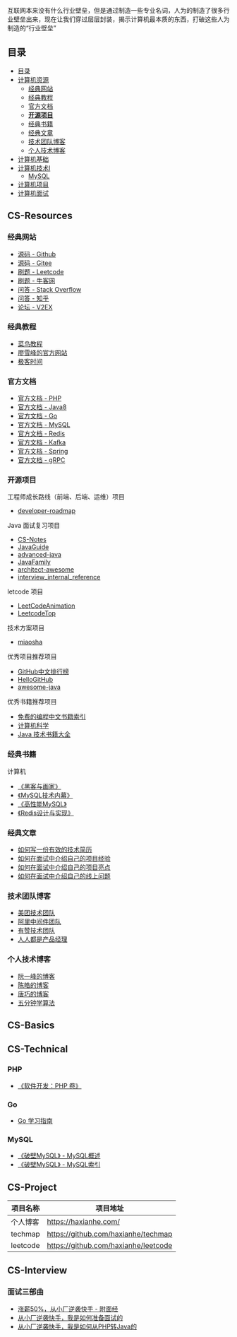 互联网本来没有什么行业壁垒，但是通过制造一些专业名词，人为的制造了很多行业壁垒出来，现在让我们穿过层层封装，揭示计算机最本质的东西，打破这些人为制造的“行业壁垒”

## 目录

- [目录](#目录)
- [计算机资源](#CS-Resources)
	- [经典网站](#经典网站) 
	- [经典教程](#经典教程)
	- [官方文档](#官方文档)
	- [**开源项目**](#开源项目)
	- [经典书籍](#经典书籍)
	- [经典文章](#经典文章)
	- [技术团队博客](#技术团队博客)
	- [个人技术博客](#个人技术博客)
- [计算机基础](#CS-Basics)
- [计算机技术l](#CS-Technical)
	- [MySQL](#MySQL)
- [计算机项目](#CS-Project)
- [计算机面试](#CS-Interview)

## CS-Resources

### 经典网站

- [源码 - Github](https://github.com)
- [源码 - Gitee](https://gitee.com/)
- [刷题 - Leetcode](https://leetcode-cn.com/)
- [刷题 - 牛客网](https://www.nowcoder.com/profile/1028460)
- [问答 - Stack Overflow](https://stackoverflow.com/)
- [问答 - 知乎](https://www.zhihu.com/)
- [论坛 - V2EX](https://www.v2ex.com/)

### 经典教程

- [菜鸟教程](https://www.runoob.com/)
- [廖雪峰的官方网站](https://www.liaoxuefeng.com/)
- [极客时间](https://time.geekbang.org/)

### 官方文档

- [官方文档 - PHP](https://www.php.net/manual/en/)
- [官方文档 - Java8](https://docs.oracle.com/javase/8/docs/api/index.html?overview-summary.html)
- [官方文档 - Go](https://tour.golang.org)
- [官方文档 - MySQL](https://dev.mysql.com/doc/)
- [官方文档 - Redis](https://redis.io/)
- [官方文档 - Kafka](http://kafka.apachecn.org/)
- [官方文档 - Spring](https://spring.io/projects)
- [官方文档 - gRPC](https://www.grpc.io/)

### 开源项目

工程师成长路线（前端、后端、运维）项目
- [developer-roadmap](https://github.com/kamranahmedse/developer-roadmap)

Java 面试复习项目
- [CS-Notes](https://github.com/CyC2018/CS-Notes)
- [JavaGuide](https://github.com/Snailclimb/JavaGuide)
- [advanced-java](https://github.com/doocs/advanced-java)
- [JavaFamily](https://github.com/AobingJava/JavaFamily)
- [architect-awesome](https://github.com/xingshaocheng/architect-awesome)
- [ interview_internal_reference](https://github.com/0voice/interview_internal_reference)

letcode 项目
- [LeetCodeAnimation](https://github.com/MisterBooo/LeetCodeAnimation)
- [LeetcodeTop](https://github.com/afatcoder/LeetcodeTop)

技术方案项目

- [miaosha](https://github.com/qiurunze123/miaosha)

优秀项目推荐项目
- [GitHub中文排行榜](https://github.com/kon9chunkit/GitHub-Chinese-Top-Charts)
- [HelloGitHub](https://github.com/521xueweihan/HelloGitHub)
- [awesome-java](https://github.com/Snailclimb/awesome-java)

优秀书籍推荐项目
- [免费的编程中文书籍索引](https://github.com/justjavac/free-programming-books-zh_CN)
- [计算机科学](https://github.com/keithnull/TeachYourselfCS-CN)
- [Java 技术书籍大全](https://github.com/sorenduan/awesome-java-books)

### 经典书籍

计算机
- [《黑客与画家》](https://book.douban.com/subject/6021440/)
- [《MySQL技术内幕》](https://book.douban.com/subject/24708143/)
- [《高性能MySQL》](https://book.douban.com/subject/23008813/)
- [《Redis设计与实现》](https://book.douban.com/subject/25900156/)

### 经典文章

- [如何写一份有效的技术简历](http://www.ruanyifeng.com/blog/2020/01/technical-resume.html)
- [如何在面试中介绍自己的项目经验](https://www.cnblogs.com/JavaArchitect/p/7586949.html)
- [如何在面试中介绍自己的项目亮点](https://www.cnblogs.com/JavaArchitect/p/12298114.html)
- [如何在面试中介绍自己的线上问题](https://www.cnblogs.com/JavaArchitect/p/12466948.html)

### 技术团队博客

- [美团技术团队](https://tech.meituan.com/)
- [阿里中间件团队](https://developer.aliyun.com/group/aliware?spm=a2c6h.13183714.0.0.5fea3d47b5hcL5#/?_k=nrqtln)
- [有赞技术团队](https://tech.youzan.com/)
- [人人都是产品经理](http://www.woshipm.com/)

### 个人技术博客

- [阮一峰的博客](http://www.ruanyifeng.com/home.html)
- [陈皓的博客](https://coolshell.cn/)
- [唐巧的博客](https://blog.devtang.com/)
- [五分钟学算法](https://www.cxyxiaowu.com/)

## CS-Basics

## CS-Technical

### PHP

- [《软件开发：PHP 卷》](https://haxianhe.gitbook.io/php/)

### Go

- [Go 学习指南](doc/go/go.md)


### MySQL

- [《破壁MySQL》 - MySQL概述](https://mp.weixin.qq.com/s/LbmVtd_6G6MhdcllLMzC5w)
- [《破壁MySQL》 - MySQL索引](https://mp.weixin.qq.com/s?__biz=MzI3NTQ3NjIxNA==&mid=2247483877&idx=1&sn=bbe8d8144bfc65761334a5d91865b626&chksm=eb057a7cdc72f36a4698cc30a4db442c88d3558fe73f180364724e5c1bdecfd872d241b8f2fb&scene=178&cur_album_id=1688007560336867334#rd)

## CS-Project

| 项目名称 | 项目地址 |
| --- | --- |
| 个人博客 | https://haxianhe.com/ |
| techmap | https://github.com/haxianhe/techmap |
| leetcode | https://github.com/haxianhe/leetcode |

## CS-Interview

### 面试三部曲
- [涨薪50%，从小厂逆袭快手 - 附面经](https://mp.weixin.qq.com/s/WwJ67rCUG58xWFvfjhIeAQ)
- [从小厂逆袭快手，我是如何准备面试的](https://mp.weixin.qq.com/s/RPjUcSHvz2fxedfFCQPgvw)
- [从小厂逆袭快手，我是如何从PHP转Java的](https://mp.weixin.qq.com/s/dZ2kSDXuRdk6wMAP0JsnpQ)